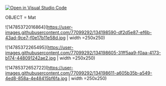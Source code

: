 [![Open in Visual Studio Code](https://classroom.github.com/assets/open-in-vscode-f059dc9a6f8d3a56e377f745f24479a46679e63a5d9fe6f495e02850cd0d8118.svg)](https://classroom.github.com/online_ide?assignment_repo_id=5696030&assignment_repo_type=AssignmentRepo)

OBJECT = Mat



![14785372016864](https://user-images.githubusercontent.com/77099292/134198590-df2d5e87-ef6b-43ad-9ce7-f0e17b11e58d.jpg | width =250x250)


![14785372265495](https://user-images.githubusercontent.com/77099292/134198605-31ff5aa9-f0aa-4173-b174-448091242ae2.jpg | width =250x250)

![14785372652722](https://user-images.githubusercontent.com/77099292/134198611-a605b35b-a549-4ed8-858a-4e48415bf6fa.jpg | width =250x250)
